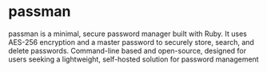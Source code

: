 # passman
passman is a minimal, secure password manager built with Ruby. It uses AES-256 encryption and a master password to securely store, search, and delete passwords. Command-line based and open-source, designed for users seeking a lightweight, self-hosted solution for password management
